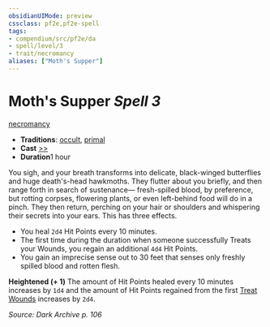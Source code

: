 ```yaml
---
obsidianUIMode: preview
cssclass: pf2e,pf2e-spell
tags:
- compendium/src/pf2e/da
- spell/level/3
- trait/necromancy
aliases: ["Moth's Supper"]
---
```

# Moth's Supper *Spell 3*   
[necromancy](/rules/traits/necromancy.md)  

- **Traditions**: [occult](/rules/traits/occult.md), [primal](/rules/traits/primal.md)
- **Cast** [>>](/rules/core-rulebook/chapter-9-playing-the-game.md#Actions "Two-Action") 
- **Duration**1 hour

You sigh, and your breath transforms into delicate, black-winged butterflies and huge death's-head hawkmoths. They flutter about you briefly, and then range forth in search of sustenance— fresh-spilled blood, by preference, but rotting corpses, flowering plants, or even left-behind food will do in a pinch. They then return, perching on your hair or shoulders and whispering their secrets into your ears. This has three effects.

- You heal `2d4` Hit Points every 10 minutes.
- The first time during the duration when someone successfully Treats your Wounds, you regain an additional `4d4` Hit Points.
- You gain an imprecise sense out to 30 feet that senses only freshly spilled blood and rotten flesh.

**Heightened (+ 1)** The amount of Hit Points healed every 10 minutes increases by `1d4` and the amount of Hit Points regained from the first [Treat Wounds](/rules/actions/treat-wounds.md) increases by `2d4`.

*Source: Dark Archive p. 106*